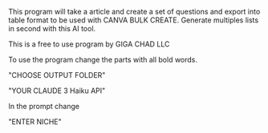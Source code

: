 This program will take a article and create a set of questions and export into table format to be used with CANVA BULK CREATE. Generate multiples lists in second with this AI tool.

This is a free to use program by GIGA CHAD LLC

To use the program change the parts with all bold words.

"CHOOSE OUTPUT FOLDER"

"YOUR CLAUDE 3 Haiku API"

In the prompt change

"ENTER NICHE"
